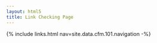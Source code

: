 ```yaml
---
layout: html5
title: Link Checking Page
---
```

{% include links.html nav=site.data.cfm.101.navigation -%}
